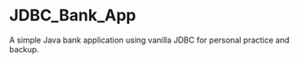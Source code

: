 # JDBC_Bank_App
A simple Java bank application using vanilla JDBC for personal practice and backup. 
